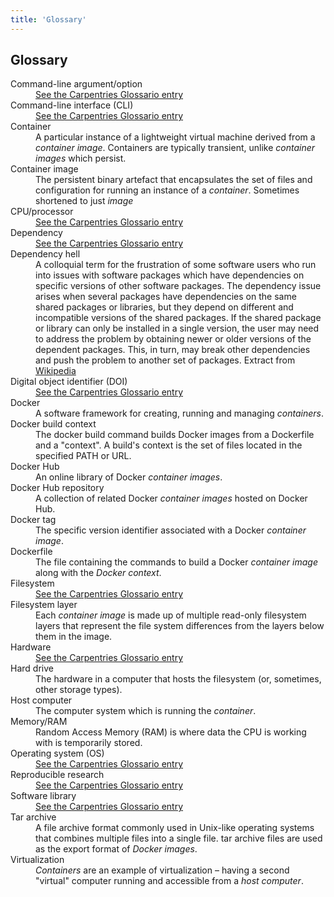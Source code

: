 ```yaml
---
title: 'Glossary'
---
```


## Glossary

<dl>
   <dt>Command-line argument/option</dt>
   <dd><a href="https://glosario.carpentries.org/en/#command_line_argument" alt="Link to Carpentries Glossario">See the Carpentries Glossario entry</a></dd>
   <dt>Command-line interface (CLI)</dt>
   <dd><a href="https://glosario.carpentries.org/en/#cli" alt="Link to Carpentries Glossario">See the Carpentries Glossario entry</a></dd>
   <dt>Container</dt>
   <dd>A particular instance of a lightweight virtual machine derived from a <em>container image</em>. Containers are typically transient, unlike <em>container images</em> which persist.</dd>
   <dt>Container image</dt>
   <dd>The persistent binary artefact that encapsulates the set of files and configuration for running an instance of a <em>container</em>. Sometimes shortened to just <em>image</em></dd>
   <dt>CPU/processor</dt>
   <dd><a href="https://glosario.carpentries.org/en/#cpu" alt="Link to Carpentries Glossario">See the Carpentries Glossario entry</a></dd>
   <dt>Dependency</dt>
   <dd><a href="https://glosario.carpentries.org/en/#dependency" alt="Link to Carpentries Glossario">See the Carpentries Glossario entry</a></dd>
   <dt>Dependency hell</dt>
   <dd>A colloquial term for the frustration of some software users who run into issues with software packages which have dependencies on specific versions of other software packages. The dependency issue arises when several packages have dependencies on the same shared packages or libraries, but they depend on different and incompatible versions of the shared packages. If the shared package or library can only be installed in a single version, the user may need to address the problem by obtaining newer or older versions of the dependent packages. This, in turn, may break other dependencies and push the problem to another set of packages. Extract from <a href="https://en.wikipedia.org/wiki/Dependency_hell" alt="Wikipedia page on dependency hell">Wikipedia</a></dd>
   <dt>Digital object identifier (DOI)</dt>
   <dd><a href="https://glosario.carpentries.org/en/#doi" alt="Link to Carpentries Glossario">See the Carpentries Glossario entry</a></dd>
   <dt>Docker</dt>
   <dd>A software framework for creating, running and managing <em>containers</em>.</dd>
   <dt>Docker build context</dt>
   <dd>The docker build command builds Docker images from a Dockerfile and a "context". A build's context is the set of files located in the specified PATH or URL.</dd>
   <dt>Docker Hub</dt>
   <dd>An online library of Docker <em>container images</em>.</dd>
   <dt>Docker Hub repository</dt>
   <dd>A collection of related Docker <em>container images</em> hosted on Docker Hub.</dd>
   <dt>Docker tag</dt>
   <dd>The specific version identifier associated with a Docker <em>container image</em>.</dd>
   <dt>Dockerfile</dt>
   <dd>The file containing the commands to build a Docker <em>container image</em> along with the <em>Docker context</em>.</dd>
   <dt>Filesystem</dt>
   <dd><a href="https://glosario.carpentries.org/en/#filesystem" alt="Link to Carpentries Glossario">See the Carpentries Glossario entry</a></dd>
   <dt>Filesystem layer</dt>
   <dd>Each <em>container image</em> is made up of multiple read-only filesystem layers that represent the file system differences from the layers below them in the image.</dd>
   <dt>Hardware</dt>
   <dd><a href="https://glosario.carpentries.org/en/#hardware" alt="Link to Carpentries Glossario">See the Carpentries Glossario entry</a></dd>
   <dt>Hard drive</dt>
   <dd>The hardware in a computer that hosts the filesystem (or, sometimes, other storage types).</dd>
   <dt>Host computer</dt>
   <dd>The computer system which is running the <em>container</em>.</dd>
   <dt>Memory/RAM</dt>
   <dd>Random Access Memory (RAM) is where data the CPU is working with is temporarily stored.</dd>
   <dt>Operating system (OS)</dt>
   <dd><a href="https://glosario.carpentries.org/en/#operating_system" alt="Link to Carpentries Glossario">See the Carpentries Glossario entry</a></dd>
   <dt>Reproducible research</dt>
   <dd><a href="https://glosario.carpentries.org/en/#reproducible_research" alt="Link to Carpentries Glossario">See the Carpentries Glossario entry</a></dd>
   <dt>Software library</dt>
   <dd><a href="https://glosario.carpentries.org/en/#library" alt="Link to Carpentries Glossario">See the Carpentries Glossario entry</a></dd>
   <dt>Tar archive</dt>
   <dd>A file archive format commonly used in Unix-like operating systems that combines multiple files into a single file. tar archive files are used as the export format of <em>Docker images</em>.</dd>
   <dt>Virtualization</dt>
   <dd><em>Containers</em> are an example of virtualization – having a second "virtual" computer running and accessible from a <em>host computer</em>.</dd>
</dl>





